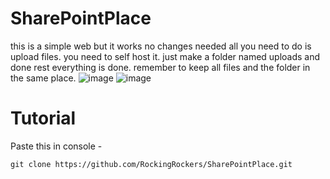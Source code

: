 # SharePointPlace
this is a simple web but it works no changes needed all you need to do is upload files. you need to self host it. 
just make a folder named uploads and done rest everything is done. remember to keep all files and the folder in the same place.
![image](https://user-images.githubusercontent.com/121360157/228068402-85050603-78e8-4054-b688-dcdd439a9da9.png)
![image](https://user-images.githubusercontent.com/121360157/228298833-df3cfabd-b2c4-46a4-8644-c7a37e20e31f.png)




# Tutorial

Paste this in console -

```
git clone https://github.com/RockingRockers/SharePointPlace.git
```

